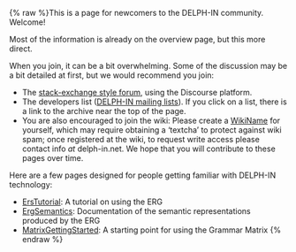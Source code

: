 {% raw %}This is a page for newcomers to the DELPH-IN community. Welcome!

Most of the information is already on the overview page, but this more
direct.

When you join, it can be a bit overwhelming. Some of the discussion may
be a bit detailed at first, but we would recommend you join:

- The [stack-exchange style forum](http://discourse.delph-in.net),
using the Discourse platform.
- The developers list ([DELPH-IN mailing
lists](http://lists.delph-in.net/)). If you click on a list, there
is a link to the archive near the top of the page.
- You are also encouraged to join the wiki: Please create a
[WikiName](https://blog.inductorsoftware.com/docsproto/summits/WikiName) for yourself, which may require obtaining a
‘textcha’ to protect against wiki spam; once registered at the wiki,
to request write access please contact info *at* delph-in.net. We
hope that you will contribute to these pages over time.

Here are a few pages designed for people getting familiar with DELPH-IN
technology:

- [ErsTutorial](https://blog.inductorsoftware.com/docsproto/howto/ErsTutorial): A tutorial on using the ERG
- [ErgSemantics](https://blog.inductorsoftware.com/docsproto/erg/ErgSemantics): Documentation of the semantic
representations produced by the ERG
- [MatrixGettingStarted](https://blog.inductorsoftware.com/docsproto/matrix/MatrixGettingStarted): A starting point for
using the Grammar Matrix
<update date omitted for speed>{% endraw %}